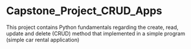 # Capstone_Project_CRUD_Apps
This project contains Python fundamentals regarding the create, read, update and delete (CRUD) method that implemented in a simple program (simple car rental application)

